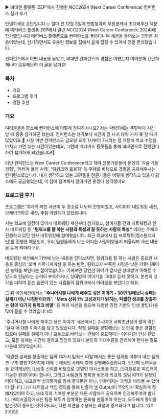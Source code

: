 ▶ 비대면 플랫폼 'ZEP'에서 진행한 NCC2024 (Next Career Conference) 컨퍼런스 참가 후기

안녕하세요 순단입니다☺️
얼마 전 12월 3일에 연합동아리 부원분께서 초대해주신 덕분에 메타버스 플랫폼 ZEP에서 열린 NCC2024 (Next Career Conference 2024)에 참가했습니다!
메타버스 플랫폼으로 컨퍼런스를 돌아다니며 세션을 들어보는 경험은 처음이었는데, 신기하면서도 유용한 정보를 집에서 쉽게 접할 수 있어서 정말 편리했습니다.

컨퍼런스에서 어떤 내용을 들었고, 비대면 컨퍼런스의 경험은 어땠는지 여러분께 간단하게나마 공유해보려 이 글을 남겨요!

### 목차
- 개요
- 프로그램 후기
- 경품 추천
### 개요
여러분들은 평소에 컨퍼런스에 어떻게 참여하시나요?
저는 박람회에는 주말마다 시간 날 때 종종 참가하곤 했는데, 컨퍼런스는 생각보다 시간이 잘 나지 않아 가지 못 할 때가 많았어요.🥲
사실 이번 컨퍼런스도 금요일 오후 1시부터 7시라는 점 때문에 학교 수업을 마치고 가면 늦는 시간이었는데요, 그런데 메타버스 플랫폼을 통해 비대면으로 진행된다 하여 참가하게 되었습니다!🤗

이번 컨퍼런스는 Next Career Conference라고 하여 전문가분들이 본인의 '기술 개발 경험', '커리어 발전 사례', '팀워크와 효율화' 등 주제를 바탕으로 경험을 공유해주시는 컨퍼런스였습니다.
내가 생각하고 있는 고민들을 전문가들은 어떻게 생각하고 있을지 평소에도 궁금했었는데, 이 참에 참여해서 알아가면 좋겠다 생각했어요

### 프로그램 후기
프로그램은 10개의 메인 세션이 두 장소로 나뉘어 진행되었고, 사이마다 네트워킹 세션, 브레이크아웃 세션, 추첨 이벤트가 있었습니다.

저는 학교에 일정이 있어서 네트워킹 세션부터 참가했고, 참여자들 간의 네트워킹과 연사 네트워킹 중 **"팀워크를 잘 하는 사람의 특성과 잘 못하는 사람의 특성"** 이라는 주제로 진행하고 있던 연사 네트워킹에 참여했습니다.  최근 학교에서 팀 프로젝트(캡스톤디자인)를 진행한 때문인지, 우리 팀원들에게 나는 어떠한 사람이었을지 떠올리며 세션 내용을 듣게 되더라구요.

네트워킹 세션에서 기억에 남는 내용을 꼽아보자면, 팀워크를 잘 하는 사람은 중요한 내용을 중심의 '오버 커뮤니케이션'을 하는 반면, 팀워크가 부족한 사람은 낮은 커뮤니케이션 능력을 보인다는 점이었습니다. 어찌보면 당연한 이야기 같지만 상대방이 이해할 수 있도록 전달하는 능력이 부족하거나, 상대방의 이야기를 그대로 듣지 못하고, 본인의 생각을 더하여 듣는 습관이 있는 사람들이 팀워크에서 어려움을 보인다고 해요. 

그 뒤 메인세션에서는 "**주니어시절 나에게 해주고 싶은 이야기 - 30년 일해보니 실패는 실패가 아닌 나침반이더라**", "**Meta 상위 1% 고성과자가 밝히는, 탁월한 성과를 창출하는 팀의 13가지 팀워크 비밀**" 등 여러 세션을 들으며 다양한 경험 기반의 인생 꿀팁(?)을 많이 들을 수 있었습니다😌

'주니어시절 나에게 해주고 싶은 이야기' 세션에서는 2~30대 사회초년생이 많이 겪는 '실패'에 대한 이야기를 담고 있었습니다. 직접 실패를 경험해보는 것 만큼 좋은 경험은 없으며 실패를 실패가 아닌 교훈으로 바라보는 관점이 중요하다는 이야기가 인상 깊었고, 모든 일에는 시간이 걸리고 명암이 있으니 본인의 기대수준을 관리해야 한다는 말도 마음에 와닿았습니다.

'탁월한 성과를 창출하는 팀의 13가지 팀워크 비밀'에서는 좋은 성과를 이루어 내는 팀워크 구축 방법 13가지에 대해 구체적인 사례와 함께 설명해주셨습니다.
간단히 노하우들을 요약해보면, ⑴상호 신뢰를 바탕으로 ⑵열린 의사소통을 하고, ⑶자유로운 피드백이 가능한 환경이어야 합니다. 그리고 ⑷팀만의 명확한 비전과 목표와 ⑸팀 KPI가 설정되어야 하고, ⑹포괄적 성과평가를 통해 결과뿐만 아닌, 만들어지는 과정을 바라볼 수 있어야 합니다. ⑺기대역할과 책임 정의를 통해 만들어 낼 Output이 무엇인지 확실하게 정해져있어야 하고, ⑻조직의 기여한 부분은 다른 사람에게 공유하며 인정해주어야 합니다. ⑼의사결정에서는 팀원 모두가 참여하는 문화를 만들어야 하는데, 모두에게 동의를 받는것이 중요한 것이 아니라, 다른 의견을 수용하는 과정이 중요하다고 합니다. ⑽ㅈ⑾⑿⒀
